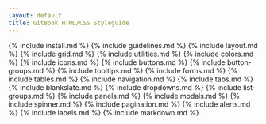 ```yaml
---
layout: default
title: GitBook HTML/CSS Styleguide
---
```


{% include install.md %}
{% include guidelines.md %}
{% include layout.md %}
{% include grid.md %}
{% include utilities.md %}
{% include colors.md %}
{% include icons.md %}
{% include buttons.md %}
{% include button-groups.md %}
{% include tooltips.md %}
{% include forms.md %}
{% include tables.md %}
{% include navigation.md %}
{% include tabs.md %}
{% include blankslate.md %}
{% include dropdowns.md %}
{% include list-groups.md %}
{% include panels.md %}
{% include modals.md %}
{% include spinner.md %}
{% include pagination.md %}
{% include alerts.md %}
{% include labels.md %}
{% include markdown.md %}